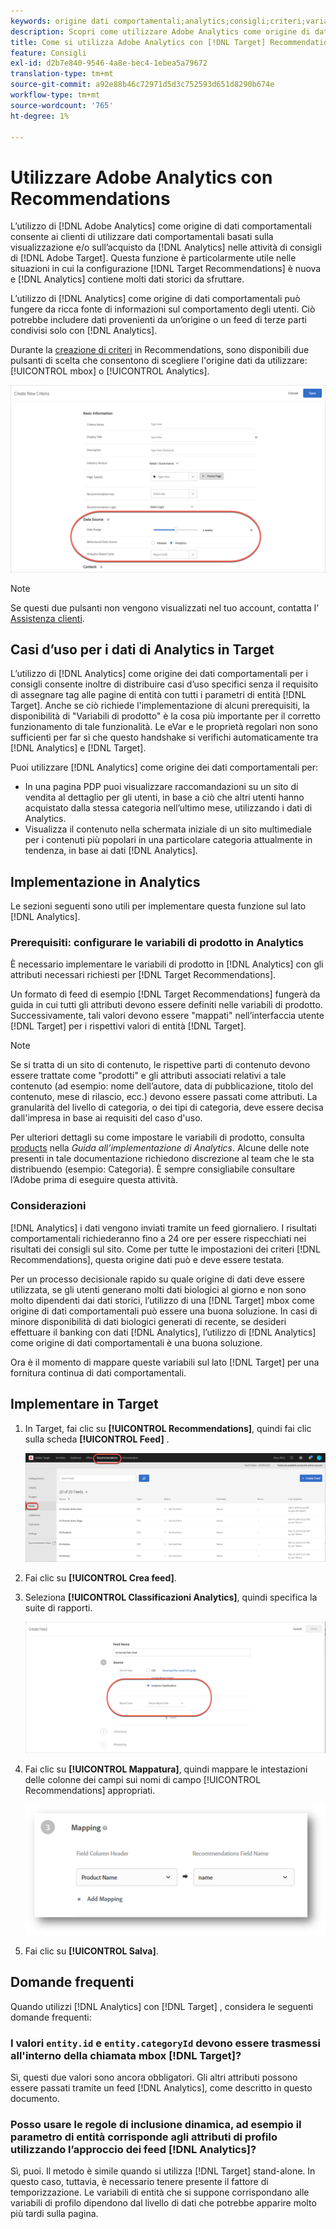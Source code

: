 ```yaml
---
keywords: origine dati comportamentali;analytics;consigli;criteri;variabili prodotto
description: Scopri come utilizzare Adobe Analytics come origine di dati comportamentali per utilizzare i dati comportamentali basati sulla visualizzazione e/o sull’acquisto da Analytics in [!DNL Target] Recommendations.
title: Come si utilizza Adobe Analytics con [!DNL Target] Recommendations?
feature: Consigli
exl-id: d2b7e840-9546-4a8e-bec4-1ebea5a79672
translation-type: tm+mt
source-git-commit: a92e88b46c72971d5d3c752593d651d8290b674e
workflow-type: tm+mt
source-wordcount: '765'
ht-degree: 1%

---
```


# Utilizzare Adobe Analytics con Recommendations

L’utilizzo di [!DNL Adobe Analytics] come origine di dati comportamentali consente ai clienti di utilizzare dati comportamentali basati sulla visualizzazione e/o sull’acquisto da [!DNL Analytics] nelle attività di consigli di [!DNL Adobe Target]. Questa funzione è particolarmente utile nelle situazioni in cui la configurazione [!DNL Target Recommendations] è nuova e [!DNL Analytics] contiene molti dati storici da sfruttare.

L’utilizzo di [!DNL Analytics] come origine di dati comportamentali può fungere da ricca fonte di informazioni sul comportamento degli utenti. Ciò potrebbe includere dati provenienti da un’origine o un feed di terze parti condivisi solo con [!DNL Analytics].

Durante la [creazione di criteri](/help/c-recommendations/c-algorithms/create-new-algorithm.md) in Recommendations, sono disponibili due pulsanti di scelta che consentono di scegliere l&#39;origine dati da utilizzare: [!UICONTROL mbox] o [!UICONTROL Analytics].

![Pulsanti dell’origine dei dati comportamentali](/help/c-recommendations/c-algorithms/assets/behavioral-data-source.png)

>[!NOTE]
>
>Se questi due pulsanti non vengono visualizzati nel tuo account, contatta l’ [Assistenza clienti](/help/cmp-resources-and-contact-information.md#reference_ACA3391A00EF467B87930A450050077C).

## Casi d’uso per i dati di Analytics in Target

L’utilizzo di [!DNL Analytics] come origine dei dati comportamentali per i consigli consente inoltre di distribuire casi d’uso specifici senza il requisito di assegnare tag alle pagine di entità con tutti i parametri di entità [!DNL Target]. Anche se ciò richiede l&#39;implementazione di alcuni prerequisiti, la disponibilità di &quot;Variabili di prodotto&quot; è la cosa più importante per il corretto funzionamento di tale funzionalità. Le eVar e le proprietà regolari non sono sufficienti per far sì che questo handshake si verifichi automaticamente tra [!DNL Analytics] e [!DNL Target].

Puoi utilizzare [!DNL Analytics] come origine dei dati comportamentali per:

* In una pagina PDP puoi visualizzare raccomandazioni su un sito di vendita al dettaglio per gli utenti, in base a ciò che altri utenti hanno acquistato dalla stessa categoria nell’ultimo mese, utilizzando i dati di Analytics.
* Visualizza il contenuto nella schermata iniziale di un sito multimediale per i contenuti più popolari in una particolare categoria attualmente in tendenza, in base ai dati [!DNL Analytics].

## Implementazione in Analytics

Le sezioni seguenti sono utili per implementare questa funzione sul lato [!DNL Analytics].

### Prerequisiti: configurare le variabili di prodotto in Analytics

È necessario implementare le variabili di prodotto in [!DNL Analytics] con gli attributi necessari richiesti per [!DNL Target Recommendations].

Un formato di feed di esempio [!DNL Target Recommendations] fungerà da guida in cui tutti gli attributi devono essere definiti nelle variabili di prodotto. Successivamente, tali valori devono essere &quot;mappati&quot; nell’interfaccia utente [!DNL Target] per i rispettivi valori di entità [!DNL Target].

>[!NOTE]
>
>Se si tratta di un sito di contenuto, le rispettive parti di contenuto devono essere trattate come &quot;prodotti&quot; e gli attributi associati relativi a tale contenuto (ad esempio: nome dell’autore, data di pubblicazione, titolo del contenuto, mese di rilascio, ecc.) devono essere passati come attributi. La granularità del livello di categoria, o dei tipi di categoria, deve essere decisa dall&#39;impresa in base ai requisiti del caso d&#39;uso.

Per ulteriori dettagli su come impostare le variabili di prodotto, consulta [products](https://experienceleague.adobe.com/docs/analytics/implementation/vars/page-vars/products.html) nella *Guida all’implementazione di Analytics*. Alcune delle note presenti in tale documentazione richiedono discrezione al team che le sta distribuendo (esempio: Categoria). È sempre consigliabile consultare l’Adobe prima di eseguire questa attività.

### Considerazioni

[!DNL Analytics] i dati vengono inviati tramite un feed giornaliero. I risultati comportamentali richiederanno fino a 24 ore per essere rispecchiati nei risultati dei consigli sul sito. Come per tutte le impostazioni dei criteri [!DNL Recommendations], questa origine dati può e deve essere testata.

Per un processo decisionale rapido su quale origine di dati deve essere utilizzata, se gli utenti generano molti dati biologici al giorno e non sono molto dipendenti dai dati storici, l’utilizzo di una [!DNL Target] mbox come origine di dati comportamentali può essere una buona soluzione. In casi di minore disponibilità di dati biologici generati di recente, se desideri effettuare il banking con dati [!DNL Analytics], l’utilizzo di [!DNL Analytics] come origine di dati comportamentali è una buona soluzione.

Ora è il momento di mappare queste variabili sul lato [!DNL Target] per una fornitura continua di dati comportamentali.

## Implementare in Target

1. In Target, fai clic su **[!UICONTROL Recommendations]**, quindi fai clic sulla scheda **[!UICONTROL Feed]** .

   ![Feed](/help/c-recommendations/c-algorithms/assets/feeds-tab.png)

1. Fai clic su **[!UICONTROL Crea feed]**.

1. Seleziona **[!UICONTROL Classificazioni Analytics]**, quindi specifica la suite di rapporti.

   ![Opzione Classificazioni di Analytics](/help/c-recommendations/c-algorithms/assets/analytics-classifications.png)

1. Fai clic su **[!UICONTROL Mappatura]**, quindi mappare le intestazioni delle colonne dei campi sui nomi di campo [!UICONTROL Recommendations] appropriati.

   ![Sezione mappatura](/help/c-recommendations/c-algorithms/assets/mapping.png)

1. Fai clic su **[!UICONTROL Salva]**.

## Domande frequenti 

Quando utilizzi [!DNL Analytics] con [!DNL Target] , considera le seguenti domande frequenti:

### I valori `entity.id` e `entity.categoryId` devono essere trasmessi all&#39;interno della chiamata mbox [!DNL Target]?

Sì, questi due valori sono ancora obbligatori. Gli altri attributi possono essere passati tramite un feed [!DNL Analytics], come descritto in questo documento.

### Posso usare le regole di inclusione dinamica, ad esempio il parametro di entità corrisponde agli attributi di profilo utilizzando l’approccio dei feed [!DNL Analytics]?

Sì, puoi. Il metodo è simile quando si utilizza [!DNL Target] stand-alone. In questo caso, tuttavia, è necessario tenere presente il fattore di temporizzazione. Le variabili di entità che si suppone corrispondano alle variabili di profilo dipendono dal livello di dati che potrebbe apparire molto più tardi sulla pagina.
